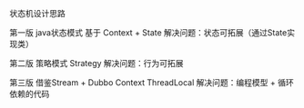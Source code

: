 状态机设计思路

第一版
java状态模式
    基于 Context + State
解决问题：状态可拓展（通过State实现类）

第二版
策略模式
    Strategy
解决问题：行为可拓展

第三版
借鉴Stream + Dubbo Context ThreadLocal
解决问题：编程模型 + 循环依赖的代码
    